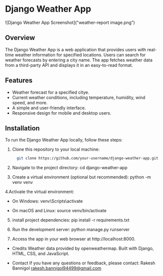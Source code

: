
# Django Weather App

![Django Weather App Screenshot]("weather-report image.png")

## Overview

The Django Weather App is a web application that provides users with real-time weather information for specified locations. Users can search for weather forecasts by entering a city name. The app fetches weather data from a third-party API and displays it in an easy-to-read format.

## Features

- Weather forecast for a specified citye.
- Current weather conditions, including temperature, humidity, wind speed, and more.
- A simple and user-friendly interface.
- Responsive design for mobile and desktop users.

## Installation

To run the Django Weather App locally, follow these steps:

1. Clone this repository to your local machine:

   ```bash
     git clone https://github.com/your-username/django-weather-app.git

2. Navigate to the project directory:
    cd django-weather-app
   
3. Create a virtual environment (optional but recommended):
    python -m venv venv

4.Activate the virtual environment:
  
  * On Windows:
      venv\Scripts\activate
 
  * On macOS and Linux:
      source venv/bin/activate

5. install project dependencies:
    pip install -r requirements.txt

6. Run the development server:
    python manage.py runserver

7. Access the app in your web browser at http://localhost:8000.

* Credits
    Weather data provided by openweathermap.
    Built with Django, HTML, CSS, and JavaScript.

* Contact
    If you have any questions or feedback, please contact:
    Rakesh Bannigol
    rakesh.bannigol94499@gmail.com
